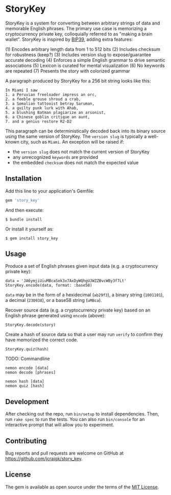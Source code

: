 # StoryKey

StoryKey is a system for converting between arbitrary strings of data and memorable English phrases. The primary use case is memorizing a cryptocurrency private key, colloquially referred to as "making a brain wallet". StoryKey is inspired by [BIP39](https://github.com/bitcoin/bips/blob/master/bip-0039.mediawiki), adding extra features:

(1) Encodes arbitrary length data from 1 to 512 bits
(2) Includes checksum for robustness (keep?)
(3) Includes version slug to expose/guarantee accurate decoding
(4) Enforces a simple English grammar to drive semantic associations
(5) Lexicon is curated for mental visualization
(6) No keywords are repeated
(7) Presents the story with colorized grammar

A paragraph produced by StoryKey for a 256 bit string looks like this:

```
In Miami I saw
1. a Peruvian freeloader impress an orc,
2. a feeble grouse shroud a crab,
3. a Somalian tattooist betray Saruman,
4. a guilty punk lurk with Ahab,
5. a blushing Batman plagiarize an arsonist,
6. a Chinese goblin critique an aunt,
7. and a genius restore R2-D2
````

This paragraph can be deterministically decoded back into its binary source using the same version of StoryKey. The `version slug` is typically a well-known city, such as `Miami`. An exception will be raised if:
 * the `version slug` does not match the current version of StoryKey
 * any unrecognized `keywords` are provided
 * the embedded `checksum` does not match the expected value


## Installation

Add this line to your application's Gemfile:

```ruby
gem 'story_key'
```

And then execute:

    $ bundle install

Or install it yourself as:

    $ gem install story_key

## Usage

Produce a set of English phrases given input data (e.g. a cryptocurrency private key):

```
data = 'JA6ymjiUiuMBcaSek3x7AxDyWQhgUJWZZBvcWBy3f7Lt'
StoryKey.encode(data, format: :base58)
```

`data` may be in the form of a hexidecimal (`ab29f3`), a binary string (`1001101`), a decimal (`230938`), or a base58 string (`uMBca`).

Recover source data (e.g. a cryptocurrency private key) based on an English phrase generated using `encode` (above):

```
StoryKey.decode(story)
```

Create a hash of source data so that a user may run `verify` to confirm they have memorized the correct code.

```
StoryKey.quiz(hash)
```

TODO: Commandline

```
nemon encode [data]
nemon decode [phrases]

nemon hash [data]
nemon quiz [hash]
```

## Development

After checking out the repo, run `bin/setup` to install dependencies. Then, run `rake spec` to run the tests. You can also run `bin/console` for an interactive prompt that will allow you to experiment.


## Contributing

Bug reports and pull requests are welcome on GitHub at https://github.com/jcraigk/story_key.


## License

The gem is available as open source under the terms of the [MIT License](https://opensource.org/licenses/MIT).
